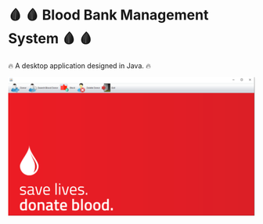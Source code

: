 # 🩸 🩸 Blood Bank Management System 🩸 🩸
 :fire: A desktop application designed in Java. :fire:
 
 <img src="Snapshots\2. Home.png" >
